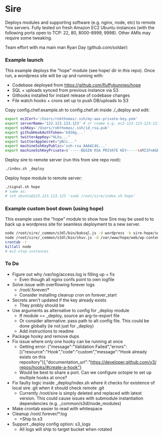 Sire
===
Deploys modules and supporting software (e.g. nginx, node, etc) to remote *nix servers. Fully tested on fresh Amazon EC2 Ubuntu instances (with the following ports open to TCP: 22, 80, 8000-8999, 9998). Other AMIs may require some tweaking.

Team effort with ma main man Ryan Day (github.com/soldair)



### Example launch
This example deploys the "hope" module (see hope/ dir in this repo). Once run, a wordpress site will be up and running with:
- Codebase deployed from https://github.com/fluffybunnies/hope
- SQL + uploads synced from previous instance via S3
- Githooks installed for instant release of codebase changes
- File watch hooks + crons set up to push DB/uploads to S3

Copy config.chef.example.sh to config.chef.sh inside ./_deploy and edit:
```bash
export ec2Cert='/Users/robthomas/.ssh/my-aws-private-key.pem'
export serverName='123.123.123.123' # or cname e.g. ec2-123-123-123-123.compute-1.amazonaws.com
export sshKey='/Users/robthomas/.ssh/id_rsa.pub'
export githubHookAuthToken='b926g...'
export twitterAppKey="HLXu..."
export twitterAppSecret="pNJi..."
export machineSshKeyPublic='ssh-rsa AAAAC4G...'
export machineSshKeyPrivate=$'-----BEGIN RSA PRIVATE KEY-----\nMIIFnAGB...'
```
Deploy sire to remote server (run this from sire repo root):
```bash
./index.sh _deploy
```
Deploy hope module to remote server:
```bash
./signal.sh hope
# same as:
# ssh ubuntu@123.123.123.123 'sudo /root/sire/index.sh hope'
```


### Example custom boot down (using hope)
This example uses the "hope" module to show how Sire may be used to to back up a wordpress site for seamless deployment to a new server.

```bash
node /root/sire/_common/s3dl/bin/baksql.js -d wordpress -b sire-hope/sql
node /root/sire/_common/s3dl/bin/shuv.js -d /var/www/hope/web/wp-content/uploads -b sire-hope/wp-content/uploads
crontab -r
killall node
# ec2-stop-instances
```


### To Do
- Figure out why /var/log/access.log is filling up + fix
	- Even though all nginx confs point to own logfile
- Solve issue with overflowing forever logs
	- /root/.forever/*
	- Consider installing cleanup cron on forever_start
- Secrets aren't updated if the key already exists
	- They probly should be
- Use arguments as alternative to config for _deploy module
	- If module == _deploy, source an arg-to-export file
	- Or consider alternative: pass path to alt config file. This could be done globally (ie not just for _deploy)
	- Add instructions to readme
- Package hooky and remove dups
- Fix issue where only one hooky can be running at once
	- Getting error: {"message":"Validation Failed","errors":[{"resource":"Hook","code":"custom","message":"Hook already exists on this repository"}],"documentation_url":"https://developer.github.com/v3/repos/hooks/#create-a-hook"}
	- Would be best to share a port. Can we configure octopie to set up multiple hooks at once?
- Fix faulty logic inside _deploy/index.sh where it checks for existence of local sire .git when it should check remote .git
	- Currently /root/sire is simply deleted and replaced with latest version. This could cause issues with submodule instantiation dependencies (e.g. _common/s3dl/node_modules)
- Make crontab easier to read with whitespace
- Cleanup /root/.forever/*.log
	- +Ship to s3
- Support _deploy config option: s3_logs
	- All logs will ship to target bucket when rotated


